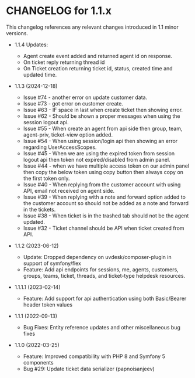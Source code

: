 CHANGELOG for 1.1.x
===================

This changelog references any relevant changes introduced in 1.1 minor versions.

* 1.1.4
    Updates:
    - Agent create event added and returned agent id on response.
    - On ticket reply returning thread id 
    - On Ticket creation returning ticket id, status, created time and updated time.

* 1.1.3 (2024-12-18)
    * Issue #74 - another error on update customer data.
    * Issue #73 - got error on customer create.
    * Issue #63 - IF space in last when create ticket then showing error.
    * Issue #62 - Should be shown a proper messages when using the session logout api.
    * Issue #55 - When create an agent from api side then group, team, agent-priv, ticket-view option added.
    * Issue #54 - When using session/login api then showing an error regarding UserAccessScopes.
    * Issue #45 - When we are using the expired token from session logout api then token not expired/disabled from admin panel.
    * Issue #44 - when we have multiple access token on our admin panel then copy the below token using copy button then always copy on the first token only.
    * Issue #40 - When replying from the customer account with using API, email not received on agent side.
    * Issue #39 - When replying with a note and forward option added to the customer account so should not be added as a note and forward in the tickets.
    * Issue #38 - When ticket is in the trashed tab should not be the agent updated.
    * Issue #32 - Ticket channel should be API when ticket created from API.
    
* 1.1.2 (2023-06-12)
    * Update: Dropped dependency on uvdesk/composer-plugin in support of symfony/flex
    * Feature: Add api endpoints for sessions, me, agents, customers, groups, teams, ticket, threads, and ticket-type helpdesk resources.

* 1.1.1.1 (2023-02-14)
    * Feature: Add support for api authentication using both Basic/Bearer header token values

* 1.1.1 (2022-09-13)
    * Bug Fixes: Entity reference updates and other miscellaneous bug fixes

* 1.1.0 (2022-03-25)
    * Feature: Improved compatibility with PHP 8 and Symfony 5 components
    * Bug #29: Update ticket data serializer (papnoisanjeev)
